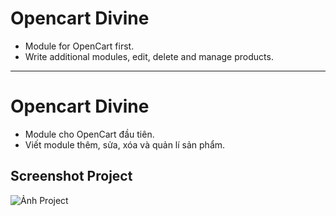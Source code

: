 # Opencart Divine
- Module for OpenCart first.
- Write additional modules, edit, delete and manage products. 
 
-----

# Opencart Divine
- Module cho OpenCart đầu tiên.
- Viết module thêm, sửa, xóa và quản lí sản phẩm.
## Screenshot Project
![Ảnh Project](https://github.com/nguyenarypro/OpenCart-FirtModule/blob/master/screenshot/image.jpg)
